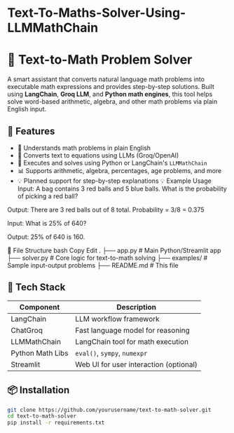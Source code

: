 # Text-To-Maths-Solver-Using-LLMMathChain
# 🧮 Text-to-Math Problem Solver

A smart assistant that converts natural language math problems into executable math expressions and provides step-by-step solutions. Built using **LangChain**, **Groq LLM**, and **Python math engines**, this tool helps solve word-based arithmetic, algebra, and other math problems via plain English input.

## 🚀 Features
- 🧠 Understands math problems in plain English
- 🔢 Converts text to equations using LLMs (Groq/OpenAI)
- 🧮 Executes and solves using Python or LangChain's `LLMMathChain`
- 📊 Supports arithmetic, algebra, percentages, age problems, and more
- 💡 Planned support for step-by-step explanations
💡 Example Usage
Input:
A bag contains 3 red balls and 5 blue balls. What is the probability of picking a red ball?

Output:
There are 3 red balls out of 8 total.
Probability = 3/8 = 0.375

Input:
What is 25% of 640?

Output:
25% of 640 is 160.

📁 File Structure
bash
Copy
Edit
.
├── app.py                  # Main Python/Streamlit app
├── solver.py               # Core logic for text-to-math solving
├── examples/               # Sample input-output problems
├── README.md               # This file

## 🧠 Tech Stack
| Component         | Description                          |
|------------------|--------------------------------------|
| LangChain        | LLM workflow framework               |
| ChatGroq         | Fast language model for reasoning    |
| LLMMathChain     | LangChain tool for math execution    |
| Python Math Libs | `eval()`, `sympy`, `numexpr`         |
| Streamlit        | Web UI for user interaction (optional) |

## 📦 Installation
```bash
git clone https://github.com/yourusername/text-to-math-solver.git
cd text-to-math-solver
pip install -r requirements.txt

